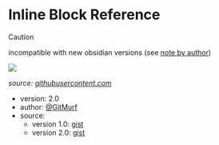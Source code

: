 # Inline Block Reference

> [!CAUTION]
> incompatible with new obsidian versions (see [note by author](https://gist.github.com/GitMurf/46c9ae78d6c3ce53d42d7832c7601271?permalink_comment_id=4422858#gistcomment-4422858))

![](./demo.gif)

*source: [githubusercontent.com](https://user-images.githubusercontent.com/64155612/115775798-29e91700-a368-11eb-957c-58e1b7ad4565.mp4)*

- version: 2.0
- author: [@GitMurf](https://github.com/GitMurf)
- source:
  - version 1.0: [gist](https://gist.github.com/GitMurf/bb68e9f48556b80d9a694eb0fd1742fe)
  - version 2.0: [gist](https://gist.github.com/GitMurf/46c9ae78d6c3ce53d42d7832c7601271)

